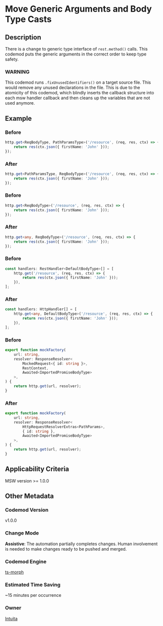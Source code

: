 # Move Generic Arguments and Body Type Casts

## Description

There is a change to generic type interface of `rest.method()` calls. This codemod puts the generic arguments in the correct order to keep type safety.

### WARNING

This codemod runs `.fixUnusedIdentifiers()` on a target source file. This would remove any unused declarations in the file. This is due to the atomicity of this codemod, which blindly inserts the callback structure into each msw handler callback and then cleans up the variables that are not used anymore.

## Example

### Before

```ts
http.get<ReqBodyType, PathParamsType>('/resource', (req, res, ctx) => {
	return res(ctx.json({ firstName: 'John' }));
});
```

### After

```ts
http.get<PathParamsType, ReqBodyType>('/resource', (req, res, ctx) => {
	return res(ctx.json({ firstName: 'John' }));
});
```

### Before

```ts
http.get<ReqBodyType>('/resource', (req, res, ctx) => {
	return res(ctx.json({ firstName: 'John' }));
});
```

### After

```ts
http.get<any, ReqBodyType>('/resource', (req, res, ctx) => {
	return res(ctx.json({ firstName: 'John' }));
});
```

### Before

```ts
const handlers: RestHandler<DefaultBodyType>[] = [
	http.get('/resource', (req, res, ctx) => {
		return res(ctx.json({ firstName: 'John' }));
	}),
];
```

### After

```ts
const handlers: HttpHandler[] = [
	http.get<any, DefaultBodyType>('/resource', (req, res, ctx) => {
		return res(ctx.json({ firstName: 'John' }));
	}),
];
```

### Before

```ts
export function mockFactory(
	url: string,
	resolver: ResponseResolver<
		MockedRequest<{ id: string }>,
		RestContext,
		Awaited<ImportedPromiseBodyType>
	>,
) {
	return http.get(url, resolver);
}
```

### After

```ts
export function mockFactory(
	url: string,
	resolver: ResponseResolver<
		HttpRequestResolverExtras<PathParams>,
		{ id: string },
		Awaited<ImportedPromiseBodyType>
	>,
) {
	return http.get(url, resolver);
}
```

## Applicability Criteria

MSW version >= 1.0.0

## Other Metadata

### Codemod Version

v1.0.0

### Change Mode

**Assistive**: The automation partially completes changes. Human involvement is needed to make changes ready to be pushed and merged.

### **Codemod Engine**

[ts-morph](https://github.com/dsherret/ts-morph)

### Estimated Time Saving

~15 minutes per occurrence

### Owner

[Intuita](https://github.com/codemod-com)
